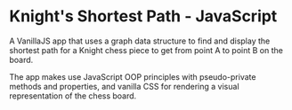# Knight's Shortest Path - JavaScript

A VanillaJS app that uses a graph data structure to find and display the shortest path for a Knight chess piece to get from point A to point B on the board.

The app makes use JavaScript OOP principles with pseudo-private methods and properties, and vanilla CSS for rendering a visual representation of the chess board.
